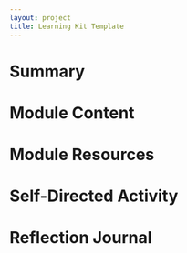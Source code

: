 ```yaml
---
layout: project
title: Learning Kit Template
---
```


# Summary

# Module Content

# Module Resources

# Self-Directed Activity

# Reflection Journal


